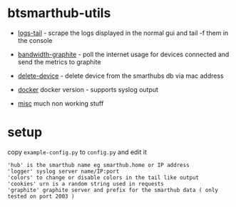 # btsmarthub-utils

* [logs-tail](logs-tail) - scrape the logs displayed in the normal gui and tail -f them in the console 

* [bandwidth-graphite](bandwidth-graphite) - poll the internet usage for devices connected and send the metrics to graphite

* [delete-device](delete-device) - delete device from the smarthubs db via mac address

* [docker](docker) docker version - supports syslog output

* [misc](misc) much non working stuff

# setup

copy `example-config.py` to `config.py` and edit it

```
'hub' is the smarthub name eg smarthub.home or IP address
'logger' syslog server name/IP:port
'colors' to change or disable colors in the tail like output
'cookies' urn is a random string used in requests
'graphite' graphite server and prefix for the smarthub data ( only tested on port 2003 ) 
```
